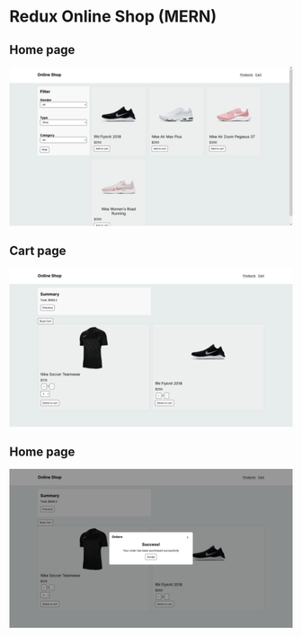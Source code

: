 # Redux Online Shop (MERN)

## Home page
![](./docs/home-page.png)

## Cart page
![](./docs/cart-page.png)

## Home page
![](./docs/buy-success.png)
